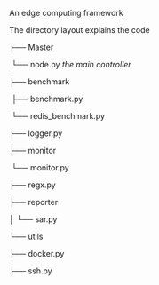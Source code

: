An edge computing framework

The directory layout explains the code



├── Master

​	  		└── node.py              *the main controller*     

├── benchmark

​			   ├── benchmark.py

​			  └── redis_benchmark.py

├── logger.py

├── monitor

​	 └── monitor.py

├── regx.py

├── reporter

│  └── sar.py

└── utils

  ├── docker.py

  ├── ssh.py
